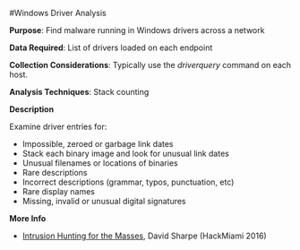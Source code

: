 #Windows Driver Analysis

**Purpose**: Find malware running in Windows drivers across a network

**Data Required**: List of drivers loaded on each endpoint

**Collection Considerations**: Typically use the _driverquery_ command on each host.

**Analysis Techniques**: Stack counting

**Description**

Examine driver entries for:

* Impossible, zeroed or garbage link dates
* Stack each binary image and look for unusual link dates
* Unusual filenames or locations of binaries
* Rare descriptions
* Incorrect descriptions (grammar, typos, punctuation, etc)
* Rare display names
* Missing, invalid or unusual digital signatures

**More Info**

* [Intrusion Hunting for the Masses](https://www.youtube.com/watch?v=YLgycMCPo4c), David Sharpe (HackMiami 2016)



